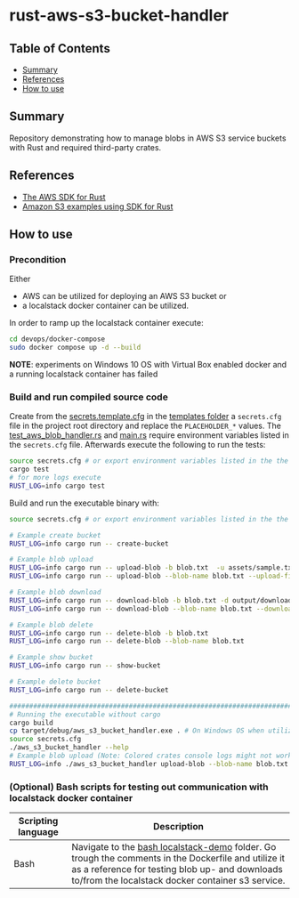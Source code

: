 # rust-aws-s3-bucket-handler

## Table of Contents

- [Summary](#summary)
- [References](#references)
- [How to use](#how-to-use)

## Summary

Repository demonstrating how to manage blobs in AWS S3 service buckets with Rust and required third-party crates.


## References

- [The AWS SDK for Rust ](https://www.serverlessguru.com/blog/aws-sdk-for-rust-getting-started)
- [Amazon S3 examples using SDK for Rust](https://docs.aws.amazon.com/sdk-for-rust/latest/dg/rust_s3_code_examples.html)

## How to use

### Precondition

Either 
- AWS can be utilized for deploying an AWS S3 bucket or 
- a localstack docker container can be utilized. 

In order to ramp up the localstack container execute:

```bash
cd devops/docker-compose
sudo docker compose up -d --build
```

**NOTE**: experiments on Windows 10 OS with Virtual Box enabled docker and a running localstack container has failed

### Build and run compiled source code 

Create from the [secrets.template.cfg](./templates/secrets.template.cfg) in the [templates folder](./templates/) a `secrets.cfg` file in the project root directory and replace the `PLACEHOLDER_*` values. The [test_aws_blob_handler.rs](./test/test_aws_blob_handler.rs) and [main.rs](./src/main.rs) require environment variables listed in the `secrets.cfg` file.
Afterwards execute the following to run the tests:

```bash
source secrets.cfg # or export environment variables listed in the the template.secrets.cfg manually
cargo test
# for more logs execute
RUST_LOG=info cargo test
```

Build and run the executable binary with:

```bash
source secrets.cfg # or export environment variables listed in the the template.secrets.cfg manually

# Example create bucket 
RUST_LOG=info cargo run -- create-bucket

# Example blob upload
RUST_LOG=info cargo run -- upload-blob -b blob.txt  -u assets/sample.txt
RUST_LOG=info cargo run -- upload-blob --blob-name blob.txt --upload-file-path assets/sample.txt 

# Example blob download
RUST_LOG=info cargo run -- download-blob -b blob.txt -d output/download.txt
RUST_LOG=info cargo run -- download-blob --blob-name blob.txt --download-file-path "output/download.txt"

# Example blob delete
RUST_LOG=info cargo run -- delete-blob -b blob.txt
RUST_LOG=info cargo run -- delete-blob --blob-name blob.txt

# Example show bucket
RUST_LOG=info cargo run -- show-bucket

# Example delete bucket
RUST_LOG=info cargo run -- delete-bucket

#####################################################################################################################
# Running the executable without cargo  
cargo build
cp target/debug/aws_s3_bucket_handler.exe . # On Windows OS when utilizing Git Bash or WSL
source secrets.cfg
./aws_s3_bucket_handler --help
# Example blob upload (Note: Colored crates console logs might not work on certain terminals): 
RUST_LOG=info ./aws_s3_bucket_handler upload-blob --blob-name blob.txt --upload-file-path assets/sample.txt 
```

### (Optional) Bash scripts for testing out communication with localstack docker container

| Scripting language | Description | 
|----------|----------|
| Bash | Navigate to the [bash localstack-demo](./devops/docker-compose/bash/) folder. Go trough the comments in the Dockerfile and utilize it as a reference for testing blob up- and downloads to/from the localstack docker container s3 service. | 

